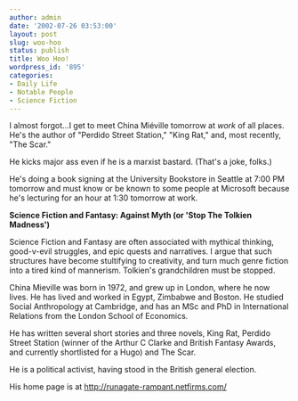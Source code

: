 ```yaml
---
author: admin
date: '2002-07-26 03:53:00'
layout: post
slug: woo-hoo
status: publish
title: Woo Hoo!
wordpress_id: '895'
categories:
- Daily Life
- Notable People
- Science Fiction
---
```

I almost forgot...I get to meet China Miéville tomorrow at <em>work</em> of all places. He's the author of "Perdido Street Station," "King Rat," and, most recently, "The Scar."

He kicks major ass even if he is a marxist bastard. (That's a joke, folks.)

He's doing a book signing at the University Bookstore in Seattle at 7:00 PM tomorrow and must know or be known to some people at Microsoft because he's lecturing for an hour at 1:30 tomorrow at work.

<strong>Science Fiction and Fantasy: Against Myth (or 'Stop The Tolkien Madness')</strong>

Science Fiction and Fantasy are often associated with mythical thinking, good-v-evil struggles, and epic quests and narratives. I argue that such structures have become stultifying to creativity, and turn much genre fiction into a tired kind of mannerism. Tolkien's grandchildren must be stopped.

China Mieville was born in 1972, and grew up in London, where he now lives. He has lived and worked in Egypt, Zimbabwe and Boston. He studied Social Anthropology at Cambridge, and has an MSc and PhD in International Relations from the London School of Economics.

He has written several short stories and three novels, King Rat, Perdido Street Station (winner of the Arthur C Clarke and British Fantasy Awards, and currently shortlisted for a Hugo) and The Scar.

He is a political activist, having stood in the British general election.

His home page is at <a href="http://runagate-rampant.netfirms.com/index.shtml">http://runagate-rampant.netfirms.com/</a>
